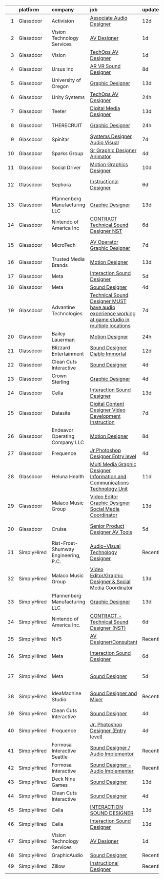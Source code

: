 

|    | platform    | company                              | job                                                                                                                                                                                                                                                                                                                                                                                                                                                                                                                                                                                                                                                                                                                                                                                                                                                                                                                                                                                                                                                                                                                                                                                                                                                                                                                                                                                           | update_time   | location                  |
|---:|:------------|:-------------------------------------|:----------------------------------------------------------------------------------------------------------------------------------------------------------------------------------------------------------------------------------------------------------------------------------------------------------------------------------------------------------------------------------------------------------------------------------------------------------------------------------------------------------------------------------------------------------------------------------------------------------------------------------------------------------------------------------------------------------------------------------------------------------------------------------------------------------------------------------------------------------------------------------------------------------------------------------------------------------------------------------------------------------------------------------------------------------------------------------------------------------------------------------------------------------------------------------------------------------------------------------------------------------------------------------------------------------------------------------------------------------------------------------------------|:--------------|:--------------------------|
|  1 | Glassdoor   | Activision                           | [Associate Audio Designer](https://www.glassdoor.com/partner/jobListing.htm?pos=113&ao=1136043&s=58&guid=00000182aa942060a60eab33e8ec1383&src=GD_JOB_AD&t=SR&vt=w&cs=1_c6e385ea&cb=1660719210882&jobListingId=1008054055283&jrtk=3-0-1gal98847j4j0801-1gal9884mirkl800-8c79110d23674c70-)                                                                                                                                                                                                                                                                                                                                                                                                                                                                                                                                                                                                                                                                                                                                                                                                                                                                                                                                                                                                                                                                                                     | 12d           | Carlsbad, CA              |
|  2 | Glassdoor   | Vision Technology Services           | [AV Designer](https://www.glassdoor.com/partner/jobListing.htm?pos=102&ao=1110586&s=58&guid=00000182aa942060a60eab33e8ec1383&src=GD_JOB_AD&t=SR&vt=w&ea=1&cs=1_dde88599&cb=1660719210881&jobListingId=1008071954326&cpc=40D58474E35604FD&jrtk=3-0-1gal98847j4j0801-1gal9884mirkl800-3f4dfcac5a3f2b50--6NYlbfkN0CNj7aPN_rgJYL26xExsNvwSTMCEOvAd-weWhKQvsDHsoIIkruThzqvRCDh24l_bjLQxGzcWxqW5iSN_w8O7BSQUsgASmAL3w_6b5cL1Yfjp6R6RYa5DX07ngvkypT0ZPR4Raf7kU6GnCw0xQ_ZJHxn9iDbUFdG7C09yvijkNxfd571-h0XVBBmhVqeYHbOrikxXfmQb-ohr5Jzr5BLtt5D5m4MYX3rb04Z0bjV3oF6eGE41HTjqRr3VtLUReJpI6RabsXOYbqSZvls2ava8Uqtk8D8wPYfdsFZTTH0AmKFJlIDe5oozdzneKwqnqiacRhj4Xzb3_jQTHpVz78VXUJAAwGHbFVD35kGto_EtZN1dN2LOE43MHZlO2pk6bJhaVJbMlKYHyUKiadI29mtsapY18uyFsKfrSeD-nXEKf2UzUeP850-AsjFZfwtmB22Lu2FnhmYkZyeXucnfDg-LTxwjDvK5o8j93hxkHPeRgvt_sogta88lf68DqwjSsOZ0cJ0m-Ztsz1pcCViYnnQxEOD)                                                                                                                                                                                                                                                                                                                                                                                                                                                                                                                        | 1d            | Owings Mills, MD          |
|  3 | Glassdoor   | Vision                               | [TechOps AV Designer](https://www.glassdoor.com/partner/jobListing.htm?pos=116&ao=1136043&s=58&guid=00000182aa942060a60eab33e8ec1383&src=GD_JOB_AD&t=SR&vt=w&ea=1&cs=1_3aa1d49e&cb=1660719210883&jobListingId=1008071725001&jrtk=3-0-1gal98847j4j0801-1gal9884mirkl800-222e6f8c09fa7b32-)                                                                                                                                                                                                                                                                                                                                                                                                                                                                                                                                                                                                                                                                                                                                                                                                                                                                                                                                                                                                                                                                                                     | 1d            | Owings Mills, MD          |
|  4 | Glassdoor   | Ursus  Inc                           | [AR VR Sound Designer](https://www.glassdoor.com/partner/jobListing.htm?pos=106&ao=1110586&s=58&guid=00000182aa942060a60eab33e8ec1383&src=GD_JOB_AD&t=SR&vt=w&ea=1&cs=1_8f43efc9&cb=1660719210882&jobListingId=1008060781401&cpc=47CFDC01B3F81FAC&jrtk=3-0-1gal98847j4j0801-1gal9884mirkl800-030c9e8f31c30fb1--6NYlbfkN0CT8vBT9H5mqECx2dfLV_FONLPDKpIRssxVwtj05Tmm4rA5I0VNOPdM1oYsK66ov5r3DWxwAiT3975pyDdK1dCkIm3HIa7Y5w_yS9WNwndK-pYnhQpIGvT_4JMoppqofj_V7n-KQXnwxuIp4sxGqFSLnh8gEwF36Ow_xbme12t9ChEp-GHl6fRQhd6574IIaGuOGCVi51k91WaRd6M8ERe3VOx5Uk43gur74xQFXTOcZiP5tSRQVrFiAsknzgZLfm00zOpDbdloS8yKkQmfoJEHBmN4vApKtgtlX3xG7TCNxLNz2Ll1wawrNtaJWJBohtoAo4pzqraJtZgKX2K-OkprPj3iFbWDSyhMNwFUFhkST-I7CixRzVs14tBwJlXfranQ7253ZsuI9ZaOed4Ek5osv9uX6xaEQzz_38NHK3MSyDZbqinY-3Hs2FkMc91ab8TcorPDeTvLlUU3Q2lP7XUZf-bP02vBrNhGq-pn0LFX7QAT1ii8GEZ9kvQEu2cdprlbS5VIVn1kYGD-VVog_ZsawoRhU8PkDEEZV1GJy-P9xGE0pXe1qjxGwlF6eXZdk8HyytlAQxW6zo9QglHcYDSwfUj3DngHTCTtMthsUuWQyXS5pNMa02Y9M20IOo2Bl7FSLnt4L3vCq5ANNvgCIOmcFwyJ3Ry6Ett-bEuvt0Ponh9dvMSJ5dCbKBF3H7JmexUah6SEEf4SE-OCaN-mubDIXIfFBHKrp_KwSy6x7xlCCrvhiMRt3NSzEtMR3KJZPaCZQQBpM8wxMUCc0CLX4esE0hGJ_2cOuvb9MrWvx9AIlAPlO9ADLv8zGDzNe1uowOuAjthSg4bK5Bjdhcd4hhw9f021ZyfhmdA5vDZ61ORrQqLcuNHFyI7bne44oSFRqFXr6rWVBFi_2FPUfC4h3iQKqrlueK_FNI4HtbMypPPUDnZ-v1q9xloMUztgMYwSqxTRYsOjpDnzn99cw0-MCUYaN9_FKw-5WPKwJlbCRgKV2Zy1UgJT1mg0ltIpEYBcXk0%3D) | 8d            | Seattle, WA               |
|  5 | Glassdoor   | University of Oregon                 | [Graphic Designer](https://www.glassdoor.com/partner/jobListing.htm?pos=118&ao=1136043&s=58&guid=00000182aa942060a60eab33e8ec1383&src=GD_JOB_AD&t=SR&vt=w&cs=1_41fdf878&cb=1660719210883&jobListingId=1008051855572&jrtk=3-0-1gal98847j4j0801-1gal9884mirkl800-54f56c4b806fe0f6-)                                                                                                                                                                                                                                                                                                                                                                                                                                                                                                                                                                                                                                                                                                                                                                                                                                                                                                                                                                                                                                                                                                             | 13d           | Eugene, OR                |
|  6 | Glassdoor   | Unity Systems                        | [TechOps AV Designer](https://www.glassdoor.com/partner/jobListing.htm?pos=115&ao=1136043&s=58&guid=00000182aa942060a60eab33e8ec1383&src=GD_JOB_AD&t=SR&vt=w&ea=1&cs=1_e876474d&cb=1660719210883&jobListingId=1008074123032&jrtk=3-0-1gal98847j4j0801-1gal9884mirkl800-d55f17306aa6bb28-)                                                                                                                                                                                                                                                                                                                                                                                                                                                                                                                                                                                                                                                                                                                                                                                                                                                                                                                                                                                                                                                                                                     | 24h           | Owings Mills, MD          |
|  7 | Glassdoor   | Teeter                               | [Digital Media Designer](https://www.glassdoor.com/partner/jobListing.htm?pos=121&ao=1136043&s=58&guid=00000182aa942060a60eab33e8ec1383&src=GD_JOB_AD&t=SR&vt=w&ea=1&cs=1_0630a633&cb=1660719210883&jobListingId=1008050641753&jrtk=3-0-1gal98847j4j0801-1gal9884mirkl800-5966d2192ffe7148-)                                                                                                                                                                                                                                                                                                                                                                                                                                                                                                                                                                                                                                                                                                                                                                                                                                                                                                                                                                                                                                                                                                  | 13d           | Bonney Lake, WA           |
|  8 | Glassdoor   | THERECRUIT                           | [Graphic Designer](https://www.glassdoor.com/partner/jobListing.htm?pos=114&ao=1136043&s=58&guid=00000182aa942060a60eab33e8ec1383&src=GD_JOB_AD&t=SR&vt=w&ea=1&cs=1_f19d3403&cb=1660719210883&jobListingId=1008074304732&jrtk=3-0-1gal98847j4j0801-1gal9884mirkl800-660f8961c50068c9-)                                                                                                                                                                                                                                                                                                                                                                                                                                                                                                                                                                                                                                                                                                                                                                                                                                                                                                                                                                                                                                                                                                        | 24h           | East Moline, IL           |
|  9 | Glassdoor   | Spinitar                             | [Systems Designer   Audio Visual](https://www.glassdoor.com/partner/jobListing.htm?pos=126&ao=1136043&s=58&guid=00000182aa942060a60eab33e8ec1383&src=GD_JOB_AD&t=SR&vt=w&ea=1&cs=1_d76b6b8d&cb=1660719210883&jobListingId=1008063425178&jrtk=3-0-1gal98847j4j0801-1gal9884mirkl800-34d481c343045159-)                                                                                                                                                                                                                                                                                                                                                                                                                                                                                                                                                                                                                                                                                                                                                                                                                                                                                                                                                                                                                                                                                         | 7d            | Tempe, AZ                 |
| 10 | Glassdoor   | Sparks Group                         | [Sr Graphic Designer Animator](https://www.glassdoor.com/partner/jobListing.htm?pos=110&ao=1110586&s=58&guid=00000182aa942060a60eab33e8ec1383&src=GD_JOB_AD&t=SR&vt=w&cs=1_332a9965&cb=1660719210882&jobListingId=1008069082504&cpc=3BA4CE39D5B5DEF5&jrtk=3-0-1gal98847j4j0801-1gal9884mirkl800-9fb52559c671e326--6NYlbfkN0CVbIAoVGlVV0muHIzlWY31dYj5hrVkKa7qBWZ-hZn3g-zWnitpxah_RyLopvrEJPIhSC_NxYFAOkOUAxb24q12idpXmZDLqnP8qqXeafs5p-x-Up3FLRd-hBxwplnmgu-HuP8T6r5qz0r5qkXNepJ65unKf4eAdbFumPyfAY87zyKfPC2cLsJrINAn8gk24VaP6NzvfmM2w65FXZ7QyuHf-DebUxwepPUSogoMGAoaJnWsuZeeyQglC5w1Qu97oO7c2wHXhgpmuoN61MdhJ9Uz9sv6-MC24UBY1EYitv3eaKG13MGkzd1rMc0H1PbQsTouJMkA5iMp508bNu1qdNRJRW92uaalJVr7Wk_ZEnQWasQYuE1H5HlyhsapM87UAvYNYJhKU_Zn4bMTwrkOv_Hr7lgxnNLEIxJLwlcncEFf_45su-d0XRSZ7PdJEqcHSrKGX25Q7qmVIZP4PjEhVfQQB1OudgZ32ey36ktWJPstnxho4-e2Qqd5aAdDcjSppzI%3D)                                                                                                                                                                                                                                                                                                                                                                                                                                                                                                                              | 4d            | McLean, VA                |
| 11 | Glassdoor   | Social Driver                        | [Motion Graphics Designer](https://www.glassdoor.com/partner/jobListing.htm?pos=124&ao=1136043&s=58&guid=00000182aa942060a60eab33e8ec1383&src=GD_JOB_AD&t=SR&vt=w&ea=1&cs=1_379f622b&cb=1660719210883&jobListingId=1008056782244&jrtk=3-0-1gal98847j4j0801-1gal9884mirkl800-753ebc5773c72d90-)                                                                                                                                                                                                                                                                                                                                                                                                                                                                                                                                                                                                                                                                                                                                                                                                                                                                                                                                                                                                                                                                                                | 10d           | Austin, TX                |
| 12 | Glassdoor   | Sephora                              | [Instructional Designer](https://www.glassdoor.com/partner/jobListing.htm?pos=128&ao=1136043&s=58&guid=00000182aa942060a60eab33e8ec1383&src=GD_JOB_AD&t=SR&vt=w&cs=1_94b51dd5&cb=1660719210883&jobListingId=1008064897628&jrtk=3-0-1gal98847j4j0801-1gal9884mirkl800-c6a608b4d4c957f5-)                                                                                                                                                                                                                                                                                                                                                                                                                                                                                                                                                                                                                                                                                                                                                                                                                                                                                                                                                                                                                                                                                                       | 6d            | San Francisco, CA         |
| 13 | Glassdoor   | Pfannenberg Manufacturing LLC        | [Graphic Designer](https://www.glassdoor.com/partner/jobListing.htm?pos=104&ao=1110586&s=58&guid=00000182aa942060a60eab33e8ec1383&src=GD_JOB_AD&t=SR&vt=w&ea=1&cs=1_2cd044ba&cb=1660719210881&jobListingId=1008050419234&cpc=C6B4EF5A80B9F897&jrtk=3-0-1gal98847j4j0801-1gal9884mirkl800-4d785862bc0e19b7--6NYlbfkN0AakyOTjEZNreXXt2Vg2QxN29YmDSS12MpPIAW0YUpO-bhjitwDthpKKUtE1wHEBohxXHh6EQS9l-eTL14B8EU01tujiSegCZfo0U7cS5QzF-DN5KNQTZCV9a5Eo0-o0AzCgi9a2B4lOnpdQ1lb1khezqIgXFvO7NbZuwNyFLXXLb7vk5ShaIUSu5hQz7c0tktIm8EginEP35brDFffJIHRwftfYhnvl_mceaYu0Z0mVI6PB2Sr4pTkXr1KnIYmKSvygC8DkL8On-v2_3XhVnunhgahdI063N6klsgbaICgLo76lrQHH5-tfbV4lvoAIJV7DXlXOkxJRIRhGjLsFmxTUXDNFyC6w21hUvjTQ5FX10o4gLcbQO3HGWP7FWXn4_-iuPHd0Q8MR3PczwlsFF914qEDrDMifF73dImEc7pK8ejB12Wzlh0ZBAMScH1CJ2acmhHv2mX4QkrrSDb_UI0c9ABDBVSjroqzuIQ-7kVLa0Z7VerelQg3vriAZZmWNfA%3D)                                                                                                                                                                                                                                                                                                                                                                                                                                                                                                                                     | 13d           | Lancaster, NY             |
| 14 | Glassdoor   | Nintendo of America Inc              | [CONTRACT   Technical Sound Designer  NST ](https://www.glassdoor.com/partner/jobListing.htm?pos=108&ao=1136043&s=58&guid=00000182aa942060a60eab33e8ec1383&src=GD_JOB_AD&t=SR&vt=w&cs=1_62af4448&cb=1660719210882&jobListingId=1008066224463&jrtk=3-0-1gal98847j4j0801-1gal9884mirkl800-4f54bb3e91a298df-)                                                                                                                                                                                                                                                                                                                                                                                                                                                                                                                                                                                                                                                                                                                                                                                                                                                                                                                                                                                                                                                                                    | 6d            | Redmond, WA               |
| 15 | Glassdoor   | MicroTech                            | [AV Operator Graphic Designer](https://www.glassdoor.com/partner/jobListing.htm?pos=117&ao=1136043&s=58&guid=00000182aa942060a60eab33e8ec1383&src=GD_JOB_AD&t=SR&vt=w&cs=1_573c0459&cb=1660719210883&jobListingId=1008063755104&jrtk=3-0-1gal98847j4j0801-1gal9884mirkl800-ee30e45e715a9278-)                                                                                                                                                                                                                                                                                                                                                                                                                                                                                                                                                                                                                                                                                                                                                                                                                                                                                                                                                                                                                                                                                                 | 7d            | Ft Leonard Wd, MO         |
| 16 | Glassdoor   | Trusted Media Brands                 | [Motion Designer](https://www.glassdoor.com/partner/jobListing.htm?pos=123&ao=1136043&s=58&guid=00000182aa942060a60eab33e8ec1383&src=GD_JOB_AD&t=SR&vt=w&cs=1_fdfbb1f0&cb=1660719210883&jobListingId=1008051952532&jrtk=3-0-1gal98847j4j0801-1gal9884mirkl800-ccd4c43fddf6d43b-)                                                                                                                                                                                                                                                                                                                                                                                                                                                                                                                                                                                                                                                                                                                                                                                                                                                                                                                                                                                                                                                                                                              | 13d           | Remote                    |
| 17 | Glassdoor   | Meta                                 | [Interaction Sound Designer](https://www.glassdoor.com/partner/jobListing.htm?pos=109&ao=1136043&s=58&guid=00000182aa942060a60eab33e8ec1383&src=GD_JOB_AD&t=SR&vt=w&cs=1_0105e4f2&cb=1660719210882&jobListingId=1008066993623&jrtk=3-0-1gal98847j4j0801-1gal9884mirkl800-0309ec683cd103c0-)                                                                                                                                                                                                                                                                                                                                                                                                                                                                                                                                                                                                                                                                                                                                                                                                                                                                                                                                                                                                                                                                                                   | 5d            | Remote                    |
| 18 | Glassdoor   | Meta                                 | [Sound Designer](https://www.glassdoor.com/partner/jobListing.htm?pos=107&ao=1136043&s=58&guid=00000182aa942060a60eab33e8ec1383&src=GD_JOB_AD&t=SR&vt=w&cs=1_7ddc5c59&cb=1660719210882&jobListingId=1008068607284&jrtk=3-0-1gal98847j4j0801-1gal9884mirkl800-994aa574a818d0ec-)                                                                                                                                                                                                                                                                                                                                                                                                                                                                                                                                                                                                                                                                                                                                                                                                                                                                                                                                                                                                                                                                                                               | 4d            | Remote                    |
| 19 | Glassdoor   | Advantine Technologies               | [Technical Sound Designer  MUST have audio experience working at game studio  in multiple locations](https://www.glassdoor.com/partner/jobListing.htm?pos=129&ao=1136043&s=58&guid=00000182aa942060a60eab33e8ec1383&src=GD_JOB_AD&t=SR&vt=w&ea=1&cs=1_ed0e30af&cb=1660719210883&jobListingId=1008063959886&jrtk=3-0-1gal98847j4j0801-1gal9884mirkl800-6d079c6461adae76-)                                                                                                                                                                                                                                                                                                                                                                                                                                                                                                                                                                                                                                                                                                                                                                                                                                                                                                                                                                                                                      | 7d            | Seattle, WA               |
| 20 | Glassdoor   | Bailey Lauerman                      | [Motion Designer](https://www.glassdoor.com/partner/jobListing.htm?pos=119&ao=1136043&s=58&guid=00000182aa942060a60eab33e8ec1383&src=GD_JOB_AD&t=SR&vt=w&ea=1&cs=1_ceb5767a&cb=1660719210883&jobListingId=1008075098584&jrtk=3-0-1gal98847j4j0801-1gal9884mirkl800-8212b4e9bc185691-)                                                                                                                                                                                                                                                                                                                                                                                                                                                                                                                                                                                                                                                                                                                                                                                                                                                                                                                                                                                                                                                                                                         | 24h           | Omaha, NE                 |
| 21 | Glassdoor   | Blizzard Entertainment               | [Sound Designer   Diablo Immortal](https://www.glassdoor.com/partner/jobListing.htm?pos=112&ao=1136043&s=58&guid=00000182aa942060a60eab33e8ec1383&src=GD_JOB_AD&t=SR&vt=w&cs=1_09e615f7&cb=1660719210882&jobListingId=1008054412065&jrtk=3-0-1gal98847j4j0801-1gal9884mirkl800-81ce4dea9804f6ce-)                                                                                                                                                                                                                                                                                                                                                                                                                                                                                                                                                                                                                                                                                                                                                                                                                                                                                                                                                                                                                                                                                             | 12d           | Irvine, CA                |
| 22 | Glassdoor   | Clean Cuts Interactive               | [Sound Designer](https://www.glassdoor.com/partner/jobListing.htm?pos=101&ao=1110586&s=58&guid=00000182aa942060a60eab33e8ec1383&src=GD_JOB_AD&t=SR&vt=w&ea=1&cs=1_721e123a&cb=1660719210881&jobListingId=1008068462835&cpc=FA84DF7EA1EC2398&jrtk=3-0-1gal98847j4j0801-1gal9884mirkl800-180f36a67d041096--6NYlbfkN0BdWmvb-rJl2QNnPZsqfom0WtyBpRDZD-qGOAPpXEAerX6a6oApLbNube8VIkmBRry4WGRoB0qsfFORcDwlv5J-Sd2QpNdWVPU3rpOKe16b-v51oCGYFn1Gg0GCh9sLO-2YemhZ2pKU_mGnQ6gmjy9PJXCZWcP9S85pmy_gMB17x15owpHU1MnjT43sqb3YyQAdtZXMVh3baJjZRYxGVD3tBYMce0lkWzRa6OzhNx86R8guu8SDoMTAHmnKeYNNIUy-ZkQNYSwetTTK1CZkMFl0Uu91RwYCwen1kHXOkZ6S6NXydEXzuZJjsxR97HiIanNiBj0MXr_XTz8J7lJqwi7sL_jwgcs1wZMWJsNgsXxU-Q48g8dsKZUYFG-8pITrvJDqv7aYpkHfmw0hgy5cGXEwtp33uvPHBSn4sUcjRCRohkU9NCpJGmgJkBxcxnUZy9dJ-yYZ1YtsXU9-rjsE17YKOae9uCifFgW7Ci2QbhhX2vG6zUr9Fzpj)                                                                                                                                                                                                                                                                                                                                                                                                                                                                                                                                                     | 4d            | Remote                    |
| 23 | Glassdoor   | Crown Sterling                       | [Graphic Designer](https://www.glassdoor.com/partner/jobListing.htm?pos=120&ao=1136043&s=58&guid=00000182aa942060a60eab33e8ec1383&src=GD_JOB_AD&t=SR&vt=w&ea=1&cs=1_f1167895&cb=1660719210883&jobListingId=1008068774089&jrtk=3-0-1gal98847j4j0801-1gal9884mirkl800-8100a41541111977-)                                                                                                                                                                                                                                                                                                                                                                                                                                                                                                                                                                                                                                                                                                                                                                                                                                                                                                                                                                                                                                                                                                        | 4d            | Newport Beach, CA         |
| 24 | Glassdoor   | Cella                                | [Interaction Sound Designer](https://www.glassdoor.com/partner/jobListing.htm?pos=103&ao=1110586&s=58&guid=00000182aa942060a60eab33e8ec1383&src=GD_JOB_AD&t=SR&vt=w&cs=1_34701979&cb=1660719210881&jobListingId=1008052037817&cpc=F41FEAB56D215062&jrtk=3-0-1gal98847j4j0801-1gal9884mirkl800-32c0d57c93b37a46--6NYlbfkN0ABL5jwqrJX8j4-zsE1pdctockIOMh3bUiDojLxDHSgft-IBPHc-ugKxXUaFJpc9dcslo_kQI6e181zDbgUqpxGtQzcffkWtUW3tagjWR9utRjhHuCcsEaQM-JyLwBDAhEeZE1AalR73XIKDtyyn05K0Ch2c103Wzt0Eutj5r6WKZZc3G-kEktoccVu_GHz6Zx3OWNsA4THslSfBCRRP-hNmJBZoA8M9LMgqgdyKAqWPCGPeEWRdqmFzLVZfSPkJBBgChjWaJRE7IVSLf5VxGDvxIpBDzHSItCRELAmi_TxajAeqbnB0jM1PyqLIsbFVRXYQM_4VIeU0GgEwzB_DeZBhPvkwmAdxQvh9H4FvMqIWUlakfdTciXv8Ac2UlhCjwNXRXn7r1ABk98PvRHDhbI1i3XIQc89XBfSbZXGxkZmUBkSb8wnd4BBdu51ITnoeflnF4tJcGwwT6JWXnXmlQDOLMjAGVYkJRqBrI4kDRWClo99sWludLLQ-J59i88S8YvgTe9deyglnUHguqSMpzexGccBocE-1dAGvNESE5FV29TcZq1DCX3vm9HvxeAvj1D4kia_RqEZPbr2q9Jy_wZjr684v7MDq79DFRydeS5BWA3OIZmqMzEKzOWg444zX6BCHSW-4QxRVeRfSY-Se1tS3Y8vZN869sQED5xyiSfYzZYTWVO_lcv2S5CnQy74yI7ZPp_bPdIMDjRkb2MrJJZiOfjKGBMIUUz6rpPXou3p5T-6Ao-KovYv)                                                                                                                                                                                                                                                                              | 13d           | Menlo Park, CA            |
| 25 | Glassdoor   | Datasite                             | [Digital Content Designer  Video Development   Instruction ](https://www.glassdoor.com/partner/jobListing.htm?pos=122&ao=1136043&s=58&guid=00000182aa942060a60eab33e8ec1383&src=GD_JOB_AD&t=SR&vt=w&cs=1_6dddf9fe&cb=1660719210883&jobListingId=1008063092356&jrtk=3-0-1gal98847j4j0801-1gal9884mirkl800-7bbf37991c905e0d-)                                                                                                                                                                                                                                                                                                                                                                                                                                                                                                                                                                                                                                                                                                                                                                                                                                                                                                                                                                                                                                                                   | 7d            | Remote                    |
| 26 | Glassdoor   | Endeavor Operating Company  LLC      | [Motion Designer](https://www.glassdoor.com/partner/jobListing.htm?pos=127&ao=1136043&s=58&guid=00000182aa942060a60eab33e8ec1383&src=GD_JOB_AD&t=SR&vt=w&cs=1_ef86521e&cb=1660719210883&jobListingId=1008060392301&jrtk=3-0-1gal98847j4j0801-1gal9884mirkl800-c5485b3a6cabc7e4-)                                                                                                                                                                                                                                                                                                                                                                                                                                                                                                                                                                                                                                                                                                                                                                                                                                                                                                                                                                                                                                                                                                              | 8d            | New York, NY              |
| 27 | Glassdoor   | Frequence                            | [Jr  Photoshop Designer  Entry level ](https://www.glassdoor.com/partner/jobListing.htm?pos=111&ao=1136043&s=58&guid=00000182aa942060a60eab33e8ec1383&src=GD_JOB_AD&t=SR&vt=w&ea=1&cs=1_4dba9ba9&cb=1660719210882&jobListingId=1008069114444&jrtk=3-0-1gal98847j4j0801-1gal9884mirkl800-ebe8f0f4224f7fa4-)                                                                                                                                                                                                                                                                                                                                                                                                                                                                                                                                                                                                                                                                                                                                                                                                                                                                                                                                                                                                                                                                                    | 4d            | Remote                    |
| 28 | Glassdoor   | Heluna Health                        | [Multi Media Graphic Designer  Information and Communications Technology Unit ](https://www.glassdoor.com/partner/jobListing.htm?pos=125&ao=1136043&s=58&guid=00000182aa942060a60eab33e8ec1383&src=GD_JOB_AD&t=SR&vt=w&cs=1_3d81a537&cb=1660719210883&jobListingId=1008056291765&jrtk=3-0-1gal98847j4j0801-1gal9884mirkl800-2e3a5f2fe3f4fbdd-)                                                                                                                                                                                                                                                                                                                                                                                                                                                                                                                                                                                                                                                                                                                                                                                                                                                                                                                                                                                                                                                | 11d           | El Centro, CA             |
| 29 | Glassdoor   | Malaco Music Group                   | [Video Editor Graphic Designer   Social Media Coordinator](https://www.glassdoor.com/partner/jobListing.htm?pos=105&ao=1110586&s=58&guid=00000182aa942060a60eab33e8ec1383&src=GD_JOB_AD&t=SR&vt=w&ea=1&cs=1_859e5c98&cb=1660719210882&jobListingId=1008050606532&cpc=F793441F64F6F721&jrtk=3-0-1gal98847j4j0801-1gal9884mirkl800-032f865bd9ee7d0b--6NYlbfkN0AjYf5Qys17sPgkFKqWbnfQoZPZ9LfbKQbr3xG7f3WSbJKFA7p7T5Gl8ZeRW3WFFev5P5pozGdx2fb8kZ651nSZUtHVfvKcYCsfE1S_OdwjAkxGiuhGBiLTKwM5iWSoMayNwaEGmxHY29AAJePxKhD880ECMx5VeFYMO3gAW6FanL1qCTR_Rxt11OcZleM1XY3awCHIHg_n4Jf-Ao0n3KMixTAeC7tXq34rnSzNx1A4Vti7_Qix2IJ91fdiufXdhojjTkpqCE3bRUK2_wIp_zNpz8ig345HQ4mQ6Youzr2CUrEjn2rOJY4dOEtJvnJjeTBw8ib-ZL5eRK6U_6aXsPdXdOsM8iNaFp3QpJr2WZqb_KYMNNxKhOTg91Q4-qRP6psrjXdY_kOwZ5Irt-iB6Hx1jlXFnLpTx1WRYPXzbqsU36PdqUSHjPnw1TZs71Suoij3OMIy20yui7E8709JzQenPjeuLUCD7t2_8cXX3mKQT9TdvMWa-1C_VG3yj9BbTRgmQDfpysdHHSPHIZd_ApJmzkflBkSzmlAz6omTXSPgCQ%3D%3D)                                                                                                                                                                                                                                                                                                                                                                                                                                               | 13d           | Jackson, MS               |
| 30 | Glassdoor   | Cruise                               | [Senior Product Designer  AV Tools](https://www.glassdoor.com/partner/jobListing.htm?pos=130&ao=1136043&s=58&guid=00000182aa942060a60eab33e8ec1383&src=GD_JOB_AD&t=SR&vt=w&cs=1_f3d3dfd8&cb=1660719210883&jobListingId=1008067167407&jrtk=3-0-1gal98847j4j0801-1gal9884mirkl800-b7ef01cda540a910-)                                                                                                                                                                                                                                                                                                                                                                                                                                                                                                                                                                                                                                                                                                                                                                                                                                                                                                                                                                                                                                                                                            | 5d            | San Francisco, CA         |
| 31 | SimplyHired | Rist-Frost-Shumway Engineering, P.C. | [Audio-Visual Technology Designer](https://www.simplyhired.com/job/OMxrMh8WHY_VNcw74L4J3w8rMgzooJxEwq9_0YhhoPHZG11rZ5ZCeA?q=sound+designer)                                                                                                                                                                                                                                                                                                                                                                                                                                                                                                                                                                                                                                                                                                                                                                                                                                                                                                                                                                                                                                                                                                                                                                                                                                                   | Recently      | Laconia, NH               |
| 32 | SimplyHired | Malaco Music Group                   | [Video Editor/Graphic Designer & Social Media Coordinator](https://www.simplyhired.com/job/eJLXDTLG_whbt-w51qFxj2q8KoxV59oxxRVd7b1-a18929poYQj5dg?q=sound+designer)                                                                                                                                                                                                                                                                                                                                                                                                                                                                                                                                                                                                                                                                                                                                                                                                                                                                                                                                                                                                                                                                                                                                                                                                                           | 13d           | Jackson, MS               |
| 33 | SimplyHired | Pfannenberg Manufacturing LLC        | [Graphic Designer](https://www.simplyhired.com/job/eAQh0BnP_VfSJEX4vFH_cC2uJOdwE6XReAdesAQneAb4Q-ioZBCl_g?q=sound+designer)                                                                                                                                                                                                                                                                                                                                                                                                                                                                                                                                                                                                                                                                                                                                                                                                                                                                                                                                                                                                                                                                                                                                                                                                                                                                   | 13d           | Lancaster, NY             |
| 34 | SimplyHired | Nintendo of America Inc.             | [CONTRACT - Technical Sound Designer (NST)](https://www.simplyhired.com/job/TPW0XrKmxf-vwIJbi5AmHPtMATFGZtcAoqs0JfFzV3o8SCHuwWm1gw?q=sound+designer)                                                                                                                                                                                                                                                                                                                                                                                                                                                                                                                                                                                                                                                                                                                                                                                                                                                                                                                                                                                                                                                                                                                                                                                                                                          | 6d            | Redmond, WA               |
| 35 | SimplyHired | NV5                                  | [AV Designer/Consultant](https://www.simplyhired.com/job/4NDOFxz6AaFE4t7vXtn8KviBkemSb7tVhSuOUA08TCc4fQsAg3fr5Q?q=sound+designer)                                                                                                                                                                                                                                                                                                                                                                                                                                                                                                                                                                                                                                                                                                                                                                                                                                                                                                                                                                                                                                                                                                                                                                                                                                                             | Recently      | Arlington, TX             |
| 36 | SimplyHired | Meta                                 | [Interaction Sound Designer](https://www.simplyhired.com/job/BUTo3KhLzxoKh7Kj0H3U3RFFPKPh3RmlNW42Vd-j7EoZZ1QMa0Khaw?q=sound+designer)                                                                                                                                                                                                                                                                                                                                                                                                                                                                                                                                                                                                                                                                                                                                                                                                                                                                                                                                                                                                                                                                                                                                                                                                                                                         | 6d            | New York, NY +5 locations |
| 37 | SimplyHired | Meta                                 | [Sound Designer](https://www.simplyhired.com/job/WOkO3p-i2u1T1y6dUtAOR5iM4l-fI4SKkKQlrDedkNoGcMUgbGBM6g?q=sound+designer)                                                                                                                                                                                                                                                                                                                                                                                                                                                                                                                                                                                                                                                                                                                                                                                                                                                                                                                                                                                                                                                                                                                                                                                                                                                                     | 5d            | Seattle, WA +3 locations  |
| 38 | SimplyHired | IdeaMachine Studio                   | [Sound Designer and Mixer](https://www.simplyhired.com/job/3_cnKWbKCzfz8K406esix9aXeGkS2iLw6vp3jwYHfDLUWBO0TV9GDQ?q=sound+designer)                                                                                                                                                                                                                                                                                                                                                                                                                                                                                                                                                                                                                                                                                                                                                                                                                                                                                                                                                                                                                                                                                                                                                                                                                                                           | Recently      | San Francisco, CA         |
| 39 | SimplyHired | Clean Cuts Interactive               | [Sound Designer](https://www.simplyhired.com/job/URpHRLKxsUQ4hdInq3xa6FnJYJDM-ccCCSLPb7pl2cnZUbjIHBvDJg?q=sound+designer)                                                                                                                                                                                                                                                                                                                                                                                                                                                                                                                                                                                                                                                                                                                                                                                                                                                                                                                                                                                                                                                                                                                                                                                                                                                                     | 4d            | Remote                    |
| 40 | SimplyHired | Frequence                            | [Jr. Photoshop Designer (Entry level)](https://www.simplyhired.com/job/xTWYgcxs-MGipgF-C8xs3s4d3yLHkI8xoAtvKZaBwhzBiO3S7igRyA?q=sound+designer)                                                                                                                                                                                                                                                                                                                                                                                                                                                                                                                                                                                                                                                                                                                                                                                                                                                                                                                                                                                                                                                                                                                                                                                                                                               | 4d            | Remote                    |
| 41 | SimplyHired | Formosa Interactive Seattle          | [Sound Designer / Audio Implementor](https://www.simplyhired.com/job/vlF4rzpIgemNyADbSUoWC36FtYYh2ouWspqfTFtuxzveh07-6RCwmg?q=sound+designer)                                                                                                                                                                                                                                                                                                                                                                                                                                                                                                                                                                                                                                                                                                                                                                                                                                                                                                                                                                                                                                                                                                                                                                                                                                                 | Recently      | Seattle, WA               |
| 42 | SimplyHired | Formosa Interactive                  | [Sound Designer - Audio Implementer](https://www.simplyhired.com/job/E63_BRjyLumhk01Bv7mOuaoR0vafXGhLD-NTsS2e6CEpoHi4FvqYnw?q=sound+designer)                                                                                                                                                                                                                                                                                                                                                                                                                                                                                                                                                                                                                                                                                                                                                                                                                                                                                                                                                                                                                                                                                                                                                                                                                                                 | Recently      | Burbank, CA               |
| 43 | SimplyHired | Deck Nine Games                      | [Sound Designer](https://www.simplyhired.com/job/iz6i-HlUxxVIfGstw4fVaxnhc2kyEC3JD6ixIrv1CjJkn928zMpmow?q=sound+designer)                                                                                                                                                                                                                                                                                                                                                                                                                                                                                                                                                                                                                                                                                                                                                                                                                                                                                                                                                                                                                                                                                                                                                                                                                                                                     | 13d           | United States             |
| 44 | SimplyHired | Clean Cuts Interactive               | [Sound Designer](https://www.simplyhired.com/job/URpHRLKxsUQ4hdInq3xa6FnJYJDM-ccCCSLPb7pl2cnZUbjIHBvDJg?q=sound+designer)                                                                                                                                                                                                                                                                                                                                                                                                                                                                                                                                                                                                                                                                                                                                                                                                                                                                                                                                                                                                                                                                                                                                                                                                                                                                     | 4d            | Remote                    |
| 45 | SimplyHired | Cella                                | [INTERACTION SOUND DESIGNER](https://www.simplyhired.com/job/Q6t0GiemGJrfyGzbEMXhtblnq0AwDlE5YhxT_8fjW5cLBfbECqyyiQ?q=sound+designer)                                                                                                                                                                                                                                                                                                                                                                                                                                                                                                                                                                                                                                                                                                                                                                                                                                                                                                                                                                                                                                                                                                                                                                                                                                                         | 13d           | Menlo Park, CA            |
| 46 | SimplyHired | Cella                                | [Interaction Sound Designer](https://www.simplyhired.com/job/JDJXrEQupcCXzLub4EKpUuUWrStpnjkTGkyGHaNzDBKRPjj_3Kpg_A?q=sound+designer)                                                                                                                                                                                                                                                                                                                                                                                                                                                                                                                                                                                                                                                                                                                                                                                                                                                                                                                                                                                                                                                                                                                                                                                                                                                         | 13d           | Menlo Park, CA            |
| 47 | SimplyHired | Vision Technology Services           | [AV Designer](https://www.simplyhired.com/job/FM33unODoRlbr9-go1TksJlH4AHhb4Gk90F4WSCLKHWyNgcbp3vuSQ?q=sound+designer)                                                                                                                                                                                                                                                                                                                                                                                                                                                                                                                                                                                                                                                                                                                                                                                                                                                                                                                                                                                                                                                                                                                                                                                                                                                                        | 1d            | Owings Mills, MD          |
| 48 | SimplyHired | GraphicAudio                         | [Sound Designer](https://www.simplyhired.com/job/tpxG3u0VMzCKteQYdKolpCqGoSBv-BSP6-ugLnAgXYs5lOtcbAckwg?q=sound+designer)                                                                                                                                                                                                                                                                                                                                                                                                                                                                                                                                                                                                                                                                                                                                                                                                                                                                                                                                                                                                                                                                                                                                                                                                                                                                     | Recently      | Remote                    |
| 49 | SimplyHired | Zillow                               | [Instructional Designer](https://www.simplyhired.com/job/Sz8UpLpOtW2iMiVKkGCCaLdLcXP5QTQucu96qxeObw90hM7TUNkajQ?q=sound+designer)                                                                                                                                                                                                                                                                                                                                                                                                                                                                                                                                                                                                                                                                                                                                                                                                                                                                                                                                                                                                                                                                                                                                                                                                                                                             | Recently      | Remote                    |